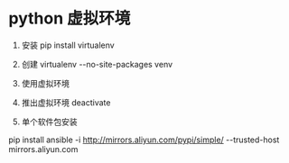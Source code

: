# python 虚拟环境


1. 安装
pip install virtualenv

2. 创建
virtualenv --no-site-packages venv

3. 使用虚拟环境

4. 推出虚拟环境
   deactivate

5. 单个软件包安装

pip install ansible  -i http://mirrors.aliyun.com/pypi/simple/ --trusted-host mirrors.aliyun.com